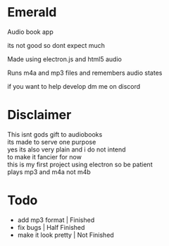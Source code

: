 # Emerald
Audio book app 

its not good so dont expect much

Made using electron.js and html5 audio

Runs m4a and mp3 files and remembers audio states

if you want to help develop dm me on discord

# **Disclaimer**

This isnt gods gift to audiobooks \
its made to serve one purpose\
yes its also very plain and i do not intend\
to make it fancier for now\
this is my first project using electron so be patient\
plays mp3 and m4a not m4b

# Todo
- add mp3 format | Finished 
- fix bugs | Half Finished
- make it look pretty | Not Finished



